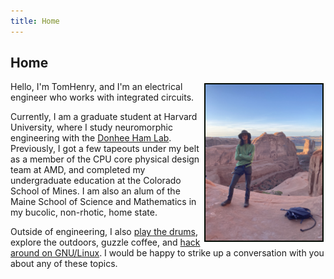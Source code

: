 ```yaml
---
title: Home 
---
```


## Home

<img src="images/moab-22.jpeg" height="250" alt="Me on a trip to Moab in 2022" style="float: right; margin: 3px 3px 3px 3px; border: 2px solid #000800;"> 

Hello, I'm TomHenry, and I'm an electrical engineer who works with integrated circuits. 

Currently, I am a graduate student at Harvard University, where I study neuromorphic engineering with the [Donhee Ham Lab](https://www.donheehamlab.org/). 
Previously, I got a few tapeouts under my belt as a member of the CPU core physical design team at AMD, and completed my undergraduate education at the Colorado School of Mines. 
I am also an alum of the Maine School of Science and Mathematics in my bucolic, non-rhotic, home state.

Outside of engineering, I also [play the drums](/drums.html), explore the outdoors, guzzle coffee, and [hack around on GNU/Linux](/setup.html). 
I would be happy to strike up a conversation with you about any of these topics.
